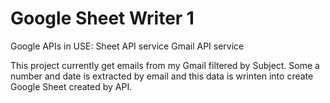 # Google Sheet Writer 1

Google APIs in USE:
    Sheet API service
    Gmail API service

This project currently get emails from my Gmail filtered by Subject. Some a number and date is extracted by email and this data is wrinten into create Google Sheet created by API.
